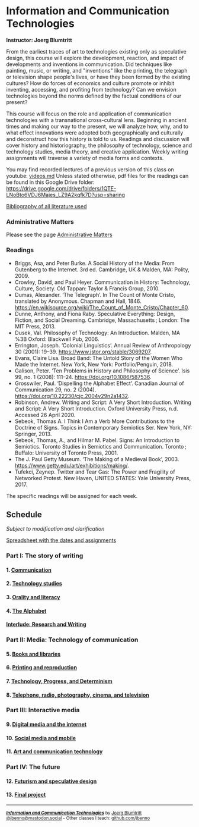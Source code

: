 # Information and Communication Technologies
**Instructor: Joerg Blumtritt**  

From the earliest traces of art to technologies existing only as speculative design, this course will explore the development, reaction, and impact of developments and inventions in communication. Did techniques like painting, music, or writing, and "inventions" like the printing, the telegraph or television shape people's lives, or have they been formed by the existing cultures? How do forces of economics and culture promote or inhibit inventing, accessing, and profiting from technology? Can we envision technologies beyond the norms defined by the factual conditions of our present?

This course will focus on the role and application of communication technologies with a transnational cross-cultural lens. Beginning in ancient times and making our way to the present, we will analyze how, why, and to what effect innovations were adopted both geographically and culturally and deconstruct how this history is told to us. Readings and discussion will cover history and historiography, the philosophy of technology, science and technology studies, media theory, and creative application. Weekly writing assignments will traverse a variety of media forms and contexts.

You may find recorded lectures of a previous version of this class on youtube: [videos.md](/files/videos.md)
Unless stated otherwise, pdf files for the readings can be found in this Google Drive folder:
 https://drive.google.com/drive/folders/1QTE-LNoBto6VDJ6Majes_LZ9A2kqfk7D?usp=sharing

[Bibliography of all literature used](/files/Bibliography.md)

### Administrative Matters
Please see the page [Administrative Matters](/files/Administrative.md)

### Readings
- Briggs, Asa, and Peter Burke. A Social History of the Media: From Gutenberg to the Internet. 3rd ed. Cambridge, UK & Malden, MA: Polity, 2009.
- Crowley, David, and Paul Heyer. Communication in History: Technology, Culture, Society. Old Tappan: Taylor & Francis Group, 2010.
- Dumas, Alexander. ‘The Telegraph’. In The Count of Monte Cristo, translated by Anonymous. Chapman and Hall, 1846. https://en.wikisource.org/wiki/The_Count_of_Monte_Cristo/Chapter_60.
- Dunne, Anthony, and Fiona Raby. Speculative Everything: Design, Fiction, and Social Dreaming. Cambridge, Massachusetts ; London: The MIT Press, 2013.
- Dusek, Val. Philosophy of Technology: An Introduction. Malden, MA %3B Oxford: Blackwell Pub, 2006.
- Errington, Joseph. ‘Colonial Linguistics’. Annual Review of Anthropology 30 (2001): 19–39. https://www.jstor.org/stable/3069207.
- Evans, Claire Lisa. Broad Band: The Untold Story of the Women Who Made the Internet. New York, New York: Portfolio/Penguin, 2018.
- Galison, Peter. ‘Ten Problems in History and Philosophy of Science’. Isis 99, no. 1 (2008): 111–24. https://doi.org/10.1086/587536.
- Grosswiler, Paul. ‘Dispelling the Alphabet Effect’. Canadian Journal of Communication 29, no. 2 (2004). https://doi.org/10.22230/cjc.2004v29n2a1432.
- Robinson, Andrew. Writing and Script: A Very Short Introduction. Writing and Script: A Very Short Introduction. Oxford University Press, n.d. Accessed 26 April 2020.
- Sebeok, Thomas A. I Think I Am a Verb More Contributions to the Doctrine of Signs. Topics in Contemporary Semiotics Ser. New York, NY: Springer, 2013.
- Sebeok, Thomas, A., and Hilmar M. Pabel. Signs: An Introduction to Semiotics. Toronto Studies in Semiotics and Communication. Toronto ; Buffalo: University of Toronto Press, 2001.
- The J. Paul Getty Museum. ‘The Making of a Medieval Book’, 2003. https://www.getty.edu/art/exhibitions/making/.
- Tufekci, Zeynep. Twitter and Tear Gas: The Power and Fragility of Networked Protest. New Haven, UNITED STATES: Yale University Press, 2017.

The specific readings will be assigned for each week.

## Schedule
*Subject to modification and clarification*

[Spreadsheet with the dates and assignments](https://docs.google.com/spreadsheets/d/1BB6HHULpT9KCe9JpZZn-oI-JxHNpXhhsdp6A8cw8cMM/edit?usp=sharing) 

### Part I: The story of writing
#### 1. [Communication](/files/01.md)
#### 2. [Technology studies](/files/02.md)
#### 3. [Orality and literacy](/files/03.md)
#### 4. [The Alphabet](/files/04.md)

#### [Interlude: Research and Writing](/files/Research.md)

### Part II: Media: Technology of communication
#### 5. [Books and libraries](/files/05.md)
#### 6. [Printing and reproduction](/files/06.md)
#### 7. [Technology, Progress, and Determinism](/files/07.md)
#### 8. [Telephone, radio, photography, cinema, and television](/files/08.md)

### Part III: Interactive media
#### 9. [Digital media and the internet](/files/09.md)
#### 10. [Social media and mobile](/files/10.md)
#### 11. [Art and communication technology](/files/11.md)

### Part IV: The future
#### 12. [Futurism and speculative design](/files/12.md)
#### 13. [Final project](/files/13.md)


***
<sup>***[Information and Communication Technologies](/README.md)*** by [Joerg Blumtritt](https://jbenno.net) [@jbenno@mastodon.social](https://mastodon.social/@jbenno) - Other classes I teach: [github.com/jbenno](https://github.com/jbenno/teaching)</sup>

